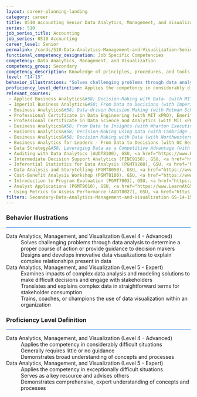 ```yaml
---
layout: career-planning-landing
category: career
title: 0510 Accounting Senior Data Analytics, Management, and Visualization
series: 510
job_series_title: Accounting
job_series: 0510 Accounting
career_level: Senior
permalink: /cards/510-Data-Analytics-Management-and-Visualization-Senior
functional_competency_designation: Job Specific Competencies
competency: Data Analytics, Management, and Visualization
competency_group: Secondary
competency_description: Knowledge of principles, procedures, and tools used to manage and analyze data in order to make conclusions about that information; identifies trends and metrics from large data sets; presents data in a visually clear way to enable decision makers to identify patterns and grasp difficult concepts.
level: "14-15"
behavior_illustrations: "Solves challenging problems through data analysis to determine a proper course of action or provide guidance to decision makers ? Designs and develops innovative data visualizations to explain complex relationships present in data ? ? Examines impacts of complex data analysis and modeling solutions to make difficult decisions and engage with stakeholders ? Translates and explains complex data in straightforward terms for stakeholder consumption ? Trains, coaches, or champions the use of data visualization within an organization"
proficiency_level_definition: Applies the competency in considerably difficult situations ? Generally requires little or no guidance ? Demonstrates broad understanding of concepts and processes ? Applies the competency in exceptionally difficult situations ? Serves as a key resource and advises others ? Demonstrates comprehensive, expert understanding of concepts and processes
relevant_courses: 
 - Applied Business Analytics&#58; Decision-Making with Data- (with MIT Sloan Executive Education), Emeritus, <a href="https://execed-online.imperial.ac.uk/business-analytics/enterprise/?b2c_form=true&utm_campaign=gsa&utm_source=b2b">https://execed-online.imperial.ac.uk/business-analytics/enterprise/?b2c_form=true&utm_campaign=gsa&utm_source=b2b</a>
 - Imperial Business Analytics&#58; From Data to Decisions (with Imperial College Business School of Education), Emeritus, <a href="https://execonline.rotman.utoronto.ca/business-analytics/enterprise/?b2c_form=true&utm_campaign=gsa&utm_source=b2b">https://execonline.rotman.utoronto.ca/business-analytics/enterprise/?b2c_form=true&utm_campaign=gsa&utm_source=b2b</a>
 - Business Analytics&#58; Data-driven Decision Making (with Rotman School of Management at the University of Toronto), Emeritus, <a href="https://executive-ed.xpro.mit.edu/professional-certificate-data-engineering/enterprise/?b2c_form=true&utm_campaign=gsa&utm_source=b2b">https://executive-ed.xpro.mit.edu/professional-certificate-data-engineering/enterprise/?b2c_form=true&utm_campaign=gsa&utm_source=b2b</a>
 - Professional Certificate in Data Engineering (with MIT xPRO), Emeritus, <a href="https://executive-ed.xpro.mit.edu/professional-certificate-in-data-science-and-analytics/enterprise/?b2c_form=true&utm_campaign=gsa&utm_source=b2b">https://executive-ed.xpro.mit.edu/professional-certificate-in-data-science-and-analytics/enterprise/?b2c_form=true&utm_campaign=gsa&utm_source=b2b</a>
 - Professional Certificate in Data Science and Analytics (with MIT xPRO), Emeritus, <a href="https://online-execed.wharton.upenn.edu/business-analytics/enterprise/?b2c_form=true&utm_campaign=gsa&utm_source=b2b">https://online-execed.wharton.upenn.edu/business-analytics/enterprise/?b2c_form=true&utm_campaign=gsa&utm_source=b2b</a>
 - Business Analytics&#58; From Data to Insights (with Wharton Executive Education), Emeritus, <a href="https://online.em.jbs.cam.ac.uk/business-analytics/enterprise/?b2c_form=true&utm_campaign=gsa&utm_source=b2b">https://online.em.jbs.cam.ac.uk/business-analytics/enterprise/?b2c_form=true&utm_campaign=gsa&utm_source=b2b</a>
 - Business Analytics&#58; Decision-Making Using Data (with Cambridge Judge Business School), Emeritus, <a href="https://online.em.kellogg.northwestern.edu/business-analytics/enterprise/?b2c_form=true&utm_campaign=gsa&utm_source=b2b">https://online.em.kellogg.northwestern.edu/business-analytics/enterprise/?b2c_form=true&utm_campaign=gsa&utm_source=b2b</a>
 - Business Analytics&#58; Decision Making with Data (with Northwestern University Kellogg School of Management Executive Education), Emeritus, <a href="https://em-executive.berkeley.edu/business-analytics-leaders/enterprise/?b2c_form=true&utm_campaign=gsa&utm_source=b2b">https://em-executive.berkeley.edu/business-analytics-leaders/enterprise/?b2c_form=true&utm_campaign=gsa&utm_source=b2b</a>
 - Business Analytics for Leaders - From Data to Decisions (with UC Berkeley Executive Education), Emeritus, <a href="https://em-executive.berkeley.edu/data-strategy/enterprise/?b2c_form=true&utm_campaign=gsa&utm_source=b2b">https://em-executive.berkeley.edu/data-strategy/enterprise/?b2c_form=true&utm_campaign=gsa&utm_source=b2b</a>
 - Data Strategy&#58; Leveraging Data as a Competitive Advantage (with UC Berkeley Executive Education), Emeritus, <a href="https://em-executive.berkeley.edu/digital-transformation/enterprise/?b2c_form=true&utm_campaign=gsa&utm_source=b2b">https://em-executive.berkeley.edu/digital-transformation/enterprise/?b2c_form=true&utm_campaign=gsa&utm_source=b2b</a>
 - Auditing with Data Analytics (AUDT8100), GSU, <a href="https://www.LearnAtGSUSA.com/AUDT8109">https://www.LearnAtGSUSA.com/AUDT8109</a>
 - Intermediate Decision Support Analytics (FINC9150), GSU, <a href="https://www.LearnAtGSUSA.com/FINC9155">https://www.LearnAtGSUSA.com/FINC9155</a>
 - Inferential Statistics for Data Analysis (PGMT9200), GSU, <a href="https://www.LearnAtGSUSA.com/PGMT9201">https://www.LearnAtGSUSA.com/PGMT9201</a>
 - Data Analysis and Storytelling (PGMT8050), GSU, <a href="https://www.LearnAtGSUSA.com/PGMT8051">https://www.LearnAtGSUSA.com/PGMT8051</a>
 - Cost-Benefit Analysis Workshop (PGMT8100), GSU, <a href="https://www.LearnAtGSUSA.com/PGMT8101">https://www.LearnAtGSUSA.com/PGMT8101</a>
 - Introduction to Program Evaluation (PGMT7003), GSU, <a href="https://www.LearnAtGSUSA.com/PGMT7004">https://www.LearnAtGSUSA.com/PGMT7004</a>
 - Analyst Applications (PGMT9010), GSU, <a href="https://www.LearnAtGSUSA.com/PGMT9011">https://www.LearnAtGSUSA.com/PGMT9011</a>
 - Using Metrics to Assess Performance (AUDT8027), GSU, <a href="https://www.LearnAtGSUSA.com/AUDT8040">https://www.LearnAtGSUSA.com/AUDT8040</a>
filters: Secondary-Data-Analytics-Management-and-Visualization GS-14-15 series-0510
---
```


<div class="desktop:grid-col-6 margin-y-3">
  <div class="border-top-2 bg-white padding-3 shadow-5 height-full members-hover border-1px button-border border-top-blue radius-lg card-text-color">
    <h3>Behavior Illustrations</h3>
    <hr style="background-color: #2680EB !important;"/>
    <dl class="text-base card-content-color"><dt>Data Analytics, Management, and Visualization (Level 4 - Advanced)</dt><dd>Solves challenging problems through data analysis to determine a proper course of action or provide guidance to decision makers </dd><dd> Designs and develops innovative data visualizations to explain complex relationships present in data </dd><dt>Data Analytics, Management, and Visualization (Level 5 - Expert)</dt><dd>Examines impacts of complex data analysis and modeling solutions to make difficult decisions and engage with stakeholders </dd><dd> Translates and explains complex data in straightforward terms for stakeholder consumption </dd><dd> Trains, coaches, or champions the use of data visualization within an organization</dd></dl>
  </div>
</div>
<div class="desktop:grid-col-6 margin-y-3">
  <div class="border-top-2 bg-white padding-3 shadow-5 height-full members-hover border-1px button-border border-top-blue radius-lg card-text-color">
    <h3>Proficiency Level Definition</h3>
     <hr style="background-color: #2680EB !important;"/>
    <dl class="text-base card-content-color"><dt>Data Analytics, Management, and Visualization (Level 4 - Advanced)</dt><dd>Applies the competency in considerably difficult situations </dd><dd> Generally requires little or no guidance </dd><dd> Demonstrates broad understanding of concepts and processes</dd><dt>Data Analytics, Management, and Visualization (Level 5 - Expert)</dt><dd>Applies the competency in exceptionally difficult situations </dd><dd> Serves as a key resource and advises others </dd><dd> Demonstrates comprehensive, expert understanding of concepts and processes</dd></dl>
  </div>
</div>
